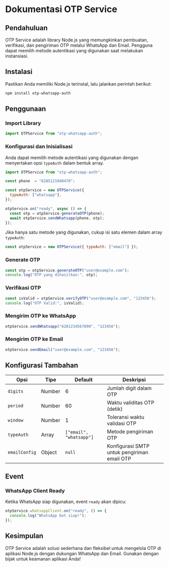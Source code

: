 # Dokumentasi OTP Service

## Pendahuluan
OTP Service adalah library Node.js yang memungkinkan pembuatan, verifikasi, dan pengiriman OTP melalui WhatsApp dan Email. Pengguna dapat memilih metode autentikasi yang digunakan saat melakukan instansiasi.

## Instalasi
Pastikan Anda memiliki Node.js terinstal, lalu jalankan perintah berikut:

```sh
npm install otp-whatsapp-auth
```

## Penggunaan
### Import Library
```js
import OTPService from "otp-whatsapp-auth";
```

### Konfigurasi dan Inisialisasi
Anda dapat memilih metode autentikasi yang digunakan dengan menyertakan opsi `typeAuth` dalam bentuk array.

```js
import OTPService from "otp-whatsapp-auth";

const phone  = "6285121040470";

const otpService = new OTPService({
  typeAuth: ["whatsapp"],
});

otpService.on("ready", async () => {
  const otp = otpService.generateOTP(phone);
  await otpService.sendWhatsapp(phone, otp);
});

```

Jika hanya satu metode yang digunakan, cukup isi satu elemen dalam array `typeAuth`:
```js
const otpService = new OTPService({ typeAuth: ["email"] });
```

### Generate OTP
```js
const otp = otpService.generateOTP("user@example.com");
console.log("OTP yang dihasilkan:", otp);
```

### Verifikasi OTP
```js
const isValid = otpService.verifyOTP("user@example.com", "123456");
console.log("OTP Valid:", isValid);
```

### Mengirim OTP ke WhatsApp
```js
otpService.sendWhatsapp("6281234567890", "123456");
```

### Mengirim OTP ke Email
```js
otpService.sendEmail("user@example.com", "123456");
```

## Konfigurasi Tambahan
| Opsi | Tipe | Default | Deskripsi |
|------|------|---------|-----------|
| `digits` | Number | 6 | Jumlah digit dalam OTP |
| `period` | Number | 60 | Waktu validitas OTP (detik) |
| `window` | Number | 1 | Toleransi waktu validasi OTP |
| `typeAuth` | Array | `["email", "whatsapp"]` | Metode pengiriman OTP |
| `emailConfig` | Object | `null` | Konfigurasi SMTP untuk pengiriman email OTP |

## Event
### WhatsApp Client Ready
Ketika WhatsApp siap digunakan, event `ready` akan dipicu:
```js
otpService.whatsappClient.on("ready", () => {
  console.log("WhatsApp bot siap!");
});
```

## Kesimpulan
OTP Service adalah solusi sederhana dan fleksibel untuk mengelola OTP di aplikasi Node.js dengan dukungan WhatsApp dan Email. Gunakan dengan bijak untuk keamanan aplikasi Anda!


